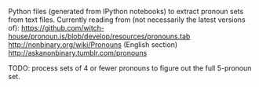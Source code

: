 Python files (generated from IPython notebooks) to extract pronoun sets from text files.
Currently reading from (not necessarily the latest versions of):
https://github.com/witch-house/pronoun.is/blob/develop/resources/pronouns.tab
http://nonbinary.org/wiki/Pronouns (English section)
http://askanonbinary.tumblr.com/pronouns

TODO:
process sets of 4 or fewer pronouns to figure out the full 5-pronoun set.